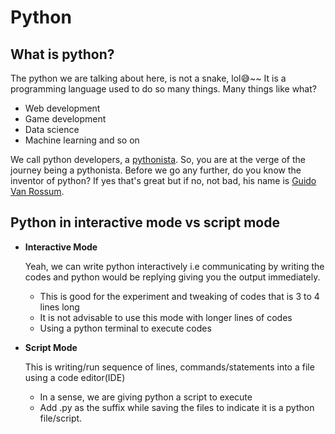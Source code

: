 # Python

## What is python?
The python we are talking about here, is not a snake, lol😅~~ It is a programming language used to do so many things. Many things like what?
- Web development
- Game development
- Data science
- Machine learning and so on

We call python developers, a [pythonista](https://en.wiktionary.org/wiki/Pythonista#:~:text=Noun,uses%20the%20Python%20programming%20language). 
So, you are at the verge of the journey being a pythonista. Before we go any further, do you know the inventor of python? 
If yes that's great but if no, not bad, his name is [Guido Van Rossum](https://en.wikipedia.org/wiki/Guido_van_Rossum).


## Python in interactive mode vs script mode

- <strong>Interactive Mode</strong>

   Yeah, we can write python interactively i.e communicating by writing the codes and python would be replying giving you the output immediately.
   - This is good for the experiment and tweaking of codes that is 3 to 4 lines long
   - It is not advisable to use this mode with longer lines of codes
   - Using a python terminal to execute codes

- <strong>Script Mode</strong>

   This is writing/run sequence of lines, commands/statements into a file using a code editor(IDE)
   - In a sense, we are giving python a script to execute
   - Add .py as the suffix while saving the files to indicate it is a python file/script.
